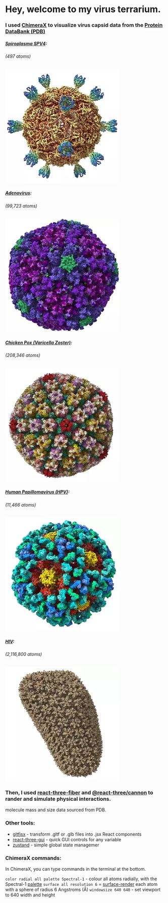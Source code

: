 # Hey, welcome to my virus terrarium.

### I used [ChimeraX](https://www.rbvi.ucsf.edu/chimerax/download.html) to visualize virus capsid data from the [Protein DataBank (PDB)](https://www.rcsb.org/)

##### [*Spiroplasma SPV4*](https://www.rcsb.org/structure/1KVP):

###### (497 atoms)

![Spiroplasma SPV4](./public/models/viruses/Spiroplasma_SPV4.webp)



##### [*Adenovirus*](https://www.rcsb.org/structure/6CGV):

###### (99,723 atoms)

![Adenovirus](./public/models/viruses/adenovirus.webp)



##### [*Chicken Pox (Varicella Zoster)*](https://www.rcsb.org/structure/6LGN):

###### (208,346 atoms)

![Chicken Pox](./public/models/viruses/varicella_zoster.webp)



##### [*Human Papillomavirus (HPV)*](https://www.rcsb.org/structure/3J6R):

###### (11,466 atoms)

![HPV](./public/models/viruses/hpv.webp)



##### [*HIV*](https://www.rcsb.org/structure/3J3Y):

###### (2,116,800 atoms)

![HIV](./public/models/viruses/hiv.webp)



### Then, I used [react-three-fiber](https://github.com/pmndrs/react-three-fiber) and [@react-three/cannon](https://github.com/pmndrs/use-cannon) to rander and simulate physical interactions.

molecule mass and size data sourced from PDB.

### Other tools:

- [gltfjsx](https://github.com/pmndrs/gltfjsx) - transform .gltf or .glb files into .jsx React components
- [react-three-gui](https://github.com/birkir/react-three-gui) - quick GUI controls for any variable
- [zustand](https://github.com/pmndrs/zustand) - simple global state managemer

### ChimeraX commands:

In ChimeraX, you can type commands in the terminal at the bottom.

`color radial all palette Spectral-1` - colour all atoms radially, with the Spectral-1 [palette](https://www.rbvi.ucsf.edu/chimerax/docs/user/commands/color.html#palette-options)
`surface all resolution 6` = [surface-render](https://www.rbvi.ucsf.edu/chimerax/docs/user/commands/surface.html) each atom with a sphere of radius 6 Angstroms (Å)
`windowsize 640 640` - set viewport to 640 width and height